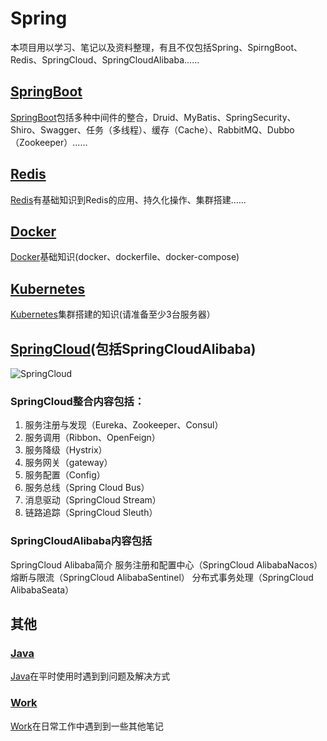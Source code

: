 # Spring
本项目用以学习、笔记以及资料整理，有且不仅包括Spring、SpirngBoot、Redis、SpringCloud、SpringCloudAlibaba......


## [SpringBoot](https://gitee.com/ckisaboy/learning/tree/master/SpringBoot)
[SpringBoot](https://gitee.com/ckisaboy/spring/tree/master/SpringBoot)包括多种中间件的整合，Druid、MyBatis、SpringSecurity、Shiro、Swagger、任务（多线程）、缓存（Cache）、RabbitMQ、Dubbo（Zookeeper）......

## [Redis](https://gitee.com/ckisaboy/learning/tree/master/Redis)
[Redis](https://gitee.com/ckisaboy/learning/tree/master/Redis)有基础知识到Redis的应用、持久化操作、集群搭建......

## [Docker](https://gitee.com/ckisaboy/learning/tree/master/Docker)
[Docker](https://gitee.com/ckisaboy/learning/tree/master/Docker)基础知识(docker、dockerfile、docker-compose)

## [Kubernetes](https://gitee.com/ckisaboy/learning/tree/master/Kubernetes)
[Kubernetes](https://gitee.com/ckisaboy/learning/tree/master/Kubernetes)集群搭建的知识(请准备至少3台服务器）

## [SpringCloud](https://gitee.com/ckisaboy/learning/tree/master/SpringCloud)(包括SpringCloudAlibaba)
![SpringCloud](README.assets/1609683765035_image.png)
### SpringCloud整合内容包括：
1. 服务注册与发现（Eureka、Zookeeper、Consul）
2. 服务调用（Ribbon、OpenFeign）
3. 服务降级（Hystrix）
4. 服务网关（gateway）
5. 服务配置（Config）
6. 服务总线（Spring Cloud Bus）
7. 消息驱动（SpringCloud Stream）
8. 链路追踪（SpringCloud Sleuth）

### SpringCloudAlibaba内容包括
SpringCloud Alibaba简介
服务注册和配置中心（SpringCloud AlibabaNacos）
熔断与限流（SpringCloud AlibabaSentinel）
分布式事务处理（SpringCloud AlibabaSeata）


## 其他
### [Java](https://gitee.com/ckisaboy/learning/tree/master/Java)
[Java](https://gitee.com/ckisaboy/learning/tree/master/Java)在平时使用时遇到到问题及解决方式

### [Work](https://gitee.com/ckisaboy/learning/tree/master/Work)
[Work](https://gitee.com/ckisaboy/learning/tree/master/Work)在日常工作中遇到到一些其他笔记